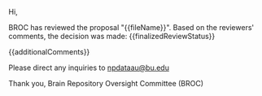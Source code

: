 Hi,

BROC has reviewed the proposal "{{fileName}}". Based on the reviewers' comments, the decision was made: {{finalizedReviewStatus}}


{{additionalComments}}

Please direct any inquiries to npdataau@bu.edu

Thank you,
Brain Repository Oversight Committee (BROC)


